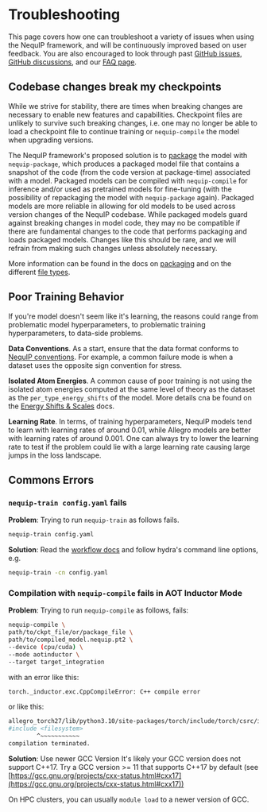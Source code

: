 # Troubleshooting

This page covers how one can troubleshoot a variety of issues when using the NequIP framework, and will be continuously improved based on user feedback.
You are also encouraged to look through past [GitHub issues](https://github.com/mir-group/nequip/issues), [GitHub discussions](https://github.com/mir-group/nequip/discussions), and our [FAQ page](faq.md).


## Codebase changes break my checkpoints

While we strive for stability, there are times when breaking changes are necessary to enable new features and capabilities.
Checkpoint files are unlikely to survive such breaking changes, i.e. one may no longer be able to load a checkpoint file to continue training or `nequip-compile` the model when upgrading versions.

The NequIP framework's proposed solution is to [package](workflow.md/#packaging) the model with `nequip-package`, which produces a packaged model file that contains a snapshot of the code (from the code version at package-time) associated with a model.
Packaged models can be compiled with `nequip-compile` for inference and/or used as pretrained models for fine-tuning (with the possibility of repackaging the model with `nequip-package` again).
Packaged models are more reliable in allowing for old models to be used across version changes of the NequIP codebase.
While packaged models guard against breaking changes in model code, they may no be compatible if there are fundamental changes to the code that performs packaging and loads packaged models.
Changes like this should be rare, and we will refrain from making such changes unless absolutely necessary.

More information can be found in the docs on [packaging](workflow.md/#packaging) and on the different [file types](files.md).

## Poor Training Behavior

If you're model doesn't seem like it's learning, the reasons could range from problematic model hyperparameters, to problematic training hyperparameters, to data-side problems.

**Data Conventions**. As a start, ensure that the data format conforms to [NequIP conventions](conventions.md). For example, a common failure mode is when a dataset uses the opposite sign convention for stress.

**Isolated Atom Energies**. A common cause of poor training is not using the isolated atom energies computed at the same level of theory as the dataset as the `per_type_energy_shifts` of the model. More details cna be found on the [Energy Shifts & Scales](model.md/#energy-shifts--scales) docs.

**Learning Rate**. In terms, of training hyperparameters, NequIP models tend to learn with learning rates of around 0.01, while Allegro models are better with learning rates of around 0.001.
One can always try to lower the learning rate to test if the problem could lie with a large learning rate causing large jumps in the loss landscape.


## Commons Errors

### `nequip-train config.yaml` fails

  **Problem**: Trying to run `nequip-train` as follows fails.
```bash
nequip-train config.yaml
```
  **Solution**: Read the [workflow docs](workflow.md) and follow hydra's command line options, e.g.
```bash
nequip-train -cn config.yaml
```

### Compilation with `nequip-compile` fails in AOT Inductor Mode

  **Problem**: Trying to run `nequip-compile` as follows, fails:
  ```bash
  nequip-compile \
  path/to/ckpt_file/or/package_file \
  path/to/compiled_model.nequip.pt2 \
  --device (cpu/cuda) \
  --mode aotinductor \
  --target target_integration
  ```

  with an error like this:
  ```bash
  torch._inductor.exc.CppCompileError: C++ compile error
  ```
  or like this:
  ```bash
  allegro_torch27/lib/python3.10/site-packages/torch/include/torch/csrc/inductor/aoti_include/common.h:4:10: fatal error: filesystem: No such file or directory
  #include <filesystem>
          ^~~~~~~~~~~~
  compilation terminated.
  ```
  
  **Solution**: Use newer GCC Version
  It's likely your GCC version does not support C++17. Try a GCC version >= 11 that supports C++17 by default (see [https://gcc.gnu.org/projects/cxx-status.html#cxx17](https://gcc.gnu.org/projects/cxx-status.html#cxx17)) 

  On HPC clusters, you can usually `module load` to a newer version of GCC.
